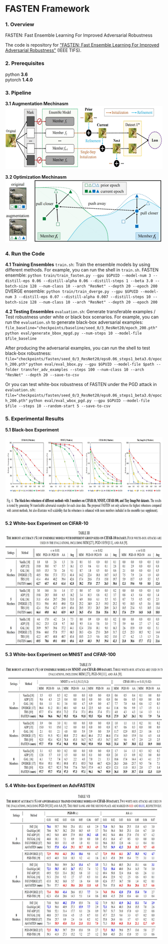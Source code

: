 # FASTEN Framework

### 1. Overview

FASTEN: Fast Ensemble Learning For Improved Adversarial Robustness

The code is repository for ["FASTEN: Fast Ensemble Learning For Improved Adversarial Robustness"](https://ieeexplore.ieee.org/abstract/document/10102830) (IEEE TIFS).


### 2. Prerequisites

python **3.6**  
pytorch **1.4.0**  

### 3. Pipeline 
**3.1 Augmentation Mechinasm**
<img src="/figure/overview.png" width = "700" height = "200" align=center/>

**3.2 Optimization Mechinasm**
<img src="/figure/overview2.png" width = "500" height = "200" align=center/>


### 4. Run the Code  
**4.1 Training Ensembles**
`train.sh`: Train the ensemble models by using different methods. 
For example, you can run the shell in `train.sh`.
FASTEN ensemble: 
`python train/train_fasten.py --gpu $GPUID --model-num 3 --distill-eps 0.06 --distill-alpha 0.06 --distill-steps 1 --beta 3.0 --batch-size 128 --num-class 10 --arch "ResNet" --depth 20 --epoch 200`
DVERGE ensemble: 
`python train/train_dverge.py --gpu $GPUID --model-num 3 --distill-eps 0.07 --distill-alpha 0.007 --distill-steps 10 --batch-size 128 --num-class 10 --arch "ResNet" --depth 20 --epoch 200`

**4.2 Testing Ensembles**
`evaluation.sh`: Generate transferable examples / Test robustness under white or black box scenarios.
For example, you can run the `evaluation.sh` to generate black-box adversarial examples:
`file_baseline="checkpoints/baseline/seed_0/3_ResNet20/epoch_200.pth"`
`python eval/generate_bbox_mpgd.py --num-steps 10 --model-file $file_baseline`

After producing the adversarial examples, you can run the shell to test black-box robustness:
`file="checkpoints/fasten/seed_0/3_ResNet20/eps0.06_steps1_beta3.0/epoch_200.pth"`
`python eval/eval_bbox.py --gpu $GPUID --model-file $path --folder transfer_adv_examples --steps 100 --num-class 10 --arch "ResNet" --depth 20 --save-to-csv`

Or you can test white-box robustness of FASTEN under the PGD attack in `evaluation.sh`:
`file="checkpoints/fasten/seed_0/3_ResNet20/eps0.06_steps1_beta3.0/epoch_200.pth"`
`python eval/eval_wbox_pgd.py --gpu $GPUID --model-file $file --steps 10 --random-start 5 --save-to-csv`

### 5. Experimental Results

<b>5.1 Black-box Experiment</b>

<img src="/figure/black-box.png" width = "900" height = "250" align=center/>

<b>5.2 White-box Experiment on CIFAR-10</b>

<img src="/figure/white-box.png" width = "900" height = "370" align=center/>

<b>5.3 White-box Experiment on MNIST and CIFAR-100</b>

<img src="/figure/white-box2.png" width = "850" height = "370" align=center/>

<b>5.4 White-box Experiment on AdvFASTEN</b>

<img src="/figure/white-box3.png" width = "900" height = "470" align=center/>



